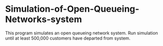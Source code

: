 Simulation-of-Open-Queueing-Networks-system
===========================================

This program simulates an open queueing network system.  Run simulation until at least 500,000 customers have departed from system.
